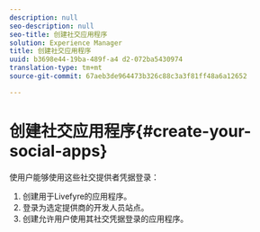 ```yaml
---
description: null
seo-description: null
seo-title: 创建社交应用程序
solution: Experience Manager
title: 创建社交应用程序
uuid: b3698e44-19ba-489f-a4 d2-072ba5430974
translation-type: tm+mt
source-git-commit: 67aeb3de964473b326c88c3a3f81ff48a6a12652

---
```



# 创建社交应用程序{#create-your-social-apps}

使用户能够使用这些社交提供者凭据登录：

1. 创建用于Livefyre的应用程序。
1. 登录为选定提供商的开发人员站点。
1. 创建允许用户使用其社交凭据登录的应用程序。
